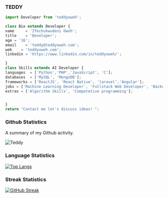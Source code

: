   ### TEDDY
  ```js
import Developer from 'teddyoweh';

class Bio extends Developer {
  name     = 'Ifechukwudeni Oweh';
  title    = 'Developer';
  age = '16';
  email    = 'teddy@teddyoweh.com';
  web    = 'teddyoweh.com';
  linkedin = 'https://www.linkedin.com/in/teddyoweh/';
  
}
class Skills extends AI Developer {
  languages  = ['Python','PHP','JavaScript', 'C'];
  databases  = ['MySQL', 'MongoDB'];
  frameworks = ['ReactJS', 'React Native', 'laravel','Angular'];
  jobs = ['Machine Learning Developer', 'Fullstack Web Developer', 'Backend Software Developer'];
  extras = ['Algorithm Skills', 'Competetive programming'];
  
  
}
 return "Contact me let's discuss ideas! ";
```


### Github Statistics 

A summary of my Github activity.

  ![Teddy](https://github-readme-stats.vercel.app/api?username=teddyoweh&hide=contribs,issues,prs)

### Language Statistics

  
[![Top Langs](https://github-readme-stats.vercel.app/api/top-langs/?username=teddyoweh&layout=compact&langs_count=10)](https://github.com/teddyoweh/github-readme-stats)

### Streak Statistics 

[![GitHub Streak](https://github-readme-streak-stats.herokuapp.com/?user=teddyoweh)](https://git.io/streak-stats)
